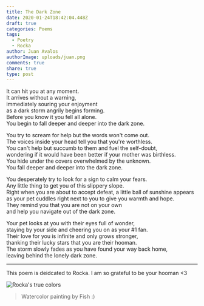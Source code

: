 ```yaml
---
title: The Dark Zone
date: 2020-01-24T18:42:04.448Z
draft: true
categories: Poems
tags:
  - Poetry
  - Rocka
author: Juan Avalos
authorImage: uploads/juan.png
comments: true
share: true
type: post
---
```

It can hit you at any moment.\
It arrives without a warning,\
immediately souring your enjoyment\
as a dark storm angrily begins forming.\
Before you know it you fell all alone.\
You begin to fall deeper and deeper into the dark zone.

You try to scream for help but the words won't come out.\
The voices inside your head tell you that you're worthless.\
You can't help but succumb to them and fuel the self-doubt,\
wondering if it would have been better if your mother was birthless.\
You hide under the covers overwhelmed by the unknown.\
You fall deeper and deeper into the dark zone.

You desperately try to look for a sign to calm your fears.\
Any little thing to get you of this slippery slope.\
Right when you are about to accept defeat, a little ball of sunshine appears\
as your pet cuddles right next to you to give you warmth and hope.\
They remind you that you are not on your own\
and help you navigate out of the dark zone.

Your pet looks at you with their eyes full of wonder,\
staying by your side and cheering you on as your #1 fan.\
Their love for you is infinite and only grows stronger,\
thanking their lucky stars that you are their hooman.\
The storm slowly fades as you have found your way back home,\
leaving behind the lonely dark zone.

- - -

This poem is deidcated to Rocka. I am so grateful to be your hooman <3

![Rocka's true colors](/uploads/rocka_watercolor.jpg "Rocka's true colors")

> Watercolor painting by Fish :)

